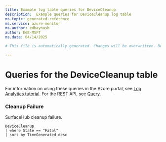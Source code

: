 ```yaml
---
title: Example log table queries for DeviceCleanup
description:  Example queries for DeviceCleanup log table
ms.topic: generated-reference
ms.service: azure-monitor
ms.author: edbaynash
author: EdB-MSFT
ms.date: 04/14/2025

# This file is automatically generated. Changes will be overwritten. Do not change this file directly. 

---
```


# Queries for the DeviceCleanup table

For information on using these queries in the Azure portal, see [Log Analytics tutorial](/azure/azure-monitor/logs/log-analytics-tutorial). For the REST API, see [Query](/azure/azure-monitor/logs/api/overview).


### Cleanup Failure  


SurfaceHub cleanup failure.  

```query
DeviceCleanup
| where State == "Fatal" 
| sort by TimeGenerated desc
```

